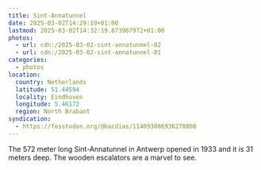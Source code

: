 ```yaml
---
title: Sint-Annatunnel
date: 2025-03-02T14:29:19+01:00
lastmod: 2025-03-02T14:32:19.673967972+01:00
photos:
  - url: cdn:/2025-03-02-sint-annatunnel-02
  - url: cdn:/2025-03-02-sint-annatunnel-01
categories:
  - photos
location:
  country: Netherlands
  latitude: 51.44594
  locality: Eindhoven
  longitude: 5.46172
  region: North Brabant
syndication:
  - https://fosstodon.org/@hacdias/114093086936278800
---
```


The 572 meter long Sint-Annatunnel in Antwerp opened in 1933 and it is 31 meters deep. The wooden escalators are a marvel to see.
